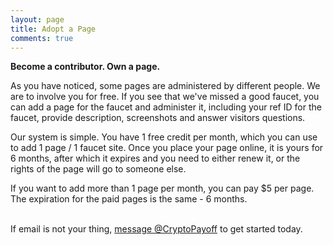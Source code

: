 ```yaml
---
layout: page
title: Adopt a Page
comments: true
---
```


**Become a contributor. Own a page.**

As you have noticed, some pages are administered by different people. We are to involve you for free. If you see that we've missed a good faucet, you can add a page for the faucet and administer it, including your ref ID for the faucet, provide description, screenshots and answer visitors questions.

Our system is simple. You have 1 free credit per month, which you can use to add 1 page / 1 faucet site.
Once you place your page online, it is yours for 6 months, after which it expires and you need to either renew it, or the rights of the page will go to someone else.

If you want to add more than 1 page per month, you can pay $5 per page. The expiration for the paid pages is the same - 6 months.

<br>If email is not your thing, <a href="https://twitter.com/CryptoPayoff" target="_blank">message @CryptoPayoff</a> to get started today.
